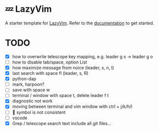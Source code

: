 # 💤 LazyVim

A starter template for [LazyVim](https://github.com/LazyVim/LazyVim).
Refer to the [documentation](https://lazyvim.github.io/installation) to get started.

# TODO

- [x] how to overwrite telescope key mapping, e.g. leader g s -> leader g o
- [ ] how to disable tab/space, option List
- [x] how maximize message from noice (leader, s, n, l)
- [x] last search with space fl (leader, s, R)
- [x] python-dap
- [ ] mark, harpoon?
- [ ] save with space w
- [ ] terminal / window with space t, delete leader f t
- [x] diagnostic not work
- [x] moving between terminal and vim window with ctrl + j/k/h/l
- [ ]  symbol is not consistent
- [ ] vscode
- [x] Grep / telescope search text include all git files...
